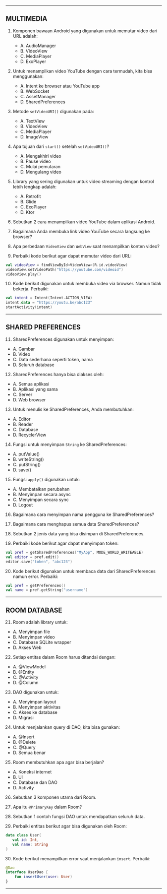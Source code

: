 
---
## MULTIMEDIA 

1. Komponen bawaan Android yang digunakan untuk memutar video dari URL adalah:

   * A. AudioManager
   * B. VideoView
   * C. MediaPlayer
   * D. ExoPlayer

2. Untuk menampilkan video YouTube dengan cara termudah, kita bisa menggunakan:

   * A. Intent ke browser atau YouTube app
   * B. WebSocket
   * C. AssetManager
   * D. SharedPreferences

3. Metode `setVideoURI()` digunakan pada:

   * A. TextView
   * B. VideoView
   * C. MediaPlayer
   * D. ImageView

4. Apa tujuan dari `start()` setelah `setVideoURI()`?

   * A. Mengakhiri video
   * B. Pause video
   * C. Mulai pemutaran
   * D. Mengulang video

5. Library yang sering digunakan untuk video streaming dengan kontrol lebih lengkap adalah:

   * A. Retrofit
   * B. Glide
   * C. ExoPlayer
   * D. Ktor

6. Sebutkan 2 cara menampilkan video YouTube dalam aplikasi Android.

7. Bagaimana Anda membuka link video YouTube secara langsung ke browser?

8. Apa perbedaan `VideoView` dan `WebView` saat menampilkan konten video?


9. Perbaiki kode berikut agar dapat memutar video dari URL:

```kotlin
val videoView = findViewById<VideoView>(R.id.videoView)
videoView.setVideoPath("https://youtube.com/videoid")
videoView.play()
```

10. Kode berikut digunakan untuk membuka video via browser. Namun tidak bekerja. Perbaiki:

```kotlin
val intent = Intent(Intent.ACTION_VIEW)
intent.data = "https://youtu.be/abc123"
startActivity(intent)
```

---

##  SHARED PREFERENCES
  
11. SharedPreferences digunakan untuk menyimpan:

* A. Gambar
* B. Video
* C. Data sederhana seperti token, nama
* D. Seluruh database

12. SharedPreferences hanya bisa diakses oleh:

* A. Semua aplikasi
* B. Aplikasi yang sama
* C. Server
* D. Web browser

13. Untuk menulis ke SharedPreferences, Anda membutuhkan:

* A. Editor
* B. Reader
* C. Database
* D. RecyclerView

14. Fungsi untuk menyimpan `String` ke SharedPreferences:

* A. putValue()
* B. writeString()
* C. putString()
* D. save()

15. Fungsi `apply()` digunakan untuk:

* A. Membatalkan perubahan
* B. Menyimpan secara async
* C. Menyimpan secara sync
* D. Logout

16. Bagaimana cara menyimpan nama pengguna ke SharedPreferences?

17. Bagaimana cara menghapus semua data SharedPreferences?

18. Sebutkan 2 jenis data yang bisa disimpan di SharedPreferences.

19. Perbaiki kode berikut agar dapat menyimpan token:

```kotlin
val pref = getSharedPreferences("MyApp", MODE_WORLD_WRITEABLE)
val editor = pref.edit()
editor.save("token", "abc123")
```

20. Kode berikut digunakan untuk membaca data dari SharedPreferences namun error. Perbaiki:

```kotlin
val pref = getPreferences()
val name = pref.getString("username")
```

---
##  ROOM DATABASE
21. Room adalah library untuk:

* A. Menyimpan file
* B. Menyimpan video
* C. Database SQLite wrapper
* D. Akses Web

22. Setiap entitas dalam Room harus ditandai dengan:

* A. @ViewModel
* B. @Entity
* C. @Activity
* D. @Column

23. DAO digunakan untuk:

* A. Menyimpan layout
* B. Menyimpan aktivitas
* C. Akses ke database
* D. Migrasi

24. Untuk menjalankan query di DAO, kita bisa gunakan:

* A. @Insert
* B. @Delete
* C. @Query
* D. Semua benar

25. Room membutuhkan apa agar bisa berjalan?

* A. Koneksi internet
* B. UI
* C. Database dan DAO
* D. Activity

26. Sebutkan 3 komponen utama dari Room.

27. Apa itu `@PrimaryKey` dalam Room?

28. Sebutkan 1 contoh fungsi DAO untuk mendapatkan seluruh data.


29. Perbaiki entitas berikut agar bisa digunakan oleh Room:

```kotlin
data class User(
   val id: Int,
   val name: String
)
```

30. Kode berikut menampilkan error saat menjalankan `insert`. Perbaiki:

```kotlin
@Dao
interface UserDao {
    fun insertUser(user: User)
}
```

---
